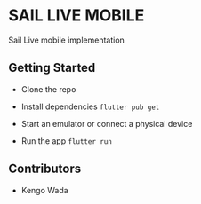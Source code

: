 # SAIL LIVE MOBILE

Sail Live mobile implementation

## Getting Started

- Clone the repo

- Install dependencies `flutter pub get`

- Start an emulator or connect a physical device

- Run the app `flutter run`

## Contributors

- Kengo Wada
